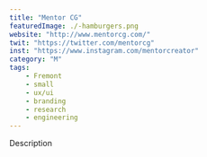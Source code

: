 ```yaml
---
title: "Mentor CG"
featuredImage: ./-hamburgers.png
website: "http://www.mentorcg.com/"
twit: "https://twitter.com/mentorcg"
inst: "https://www.instagram.com/mentorcreator"
category: "M"
tags:
    - Fremont
    - small
    - ux/ui
    - branding
    - research
    - engineering
---
```


Description
